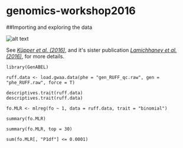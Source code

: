 # genomics-workshop2016



##Importing and exploring the data

![alt text](https://github.com/mspopgen/genomics-workshop2016/blob/master/ruff-sys.jpg "Logo Title Text 2")

See [*Küpper et al. (2016)*](http://www.nature.com/ng/journal/v48/n1/full/ng.3443.html), and it's sister publication [*Lamichhaney et al. (2016)*](http://www.nature.com/ng/journal/v48/n1/full/ng.3430.html), for more details.

```{r }
library(GenABEL)
```

```{r }
ruff.data <- load.gwaa.data(phe = "gen_RUFF_qc.raw", gen = "phe_RUFF.raw", force = T)
```

```{r }
descriptives.trait(ruff.data)
descriptives.trait(ruff.data)
```

```{r }
fo.MLR <- mlreg(fo ~ 1, data = ruff.data, trait = "binomial")
```

```{r }
summary(fo.MLR)

summary(fo.MLR, top = 30)
```

```{r }
sum(fo.MLR[, "P1df"] <= 0.0001)
```

